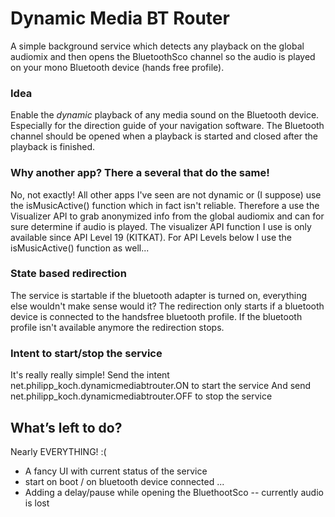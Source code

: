# Dynamic Media BT Router
A simple background service which detects any playback on the global audiomix and then opens the BluetoothSco channel so the audio is played on your mono Bluetooth device (hands free profile).

### Idea
Enable the _dynamic_ playback of any media sound on the Bluetooth device. Especially for the direction guide of your navigation software.
The Bluetooth channel should be opened when a playback is started and closed after the playback is finished.

### Why another app? There a several that do the same!
No, not exactly! All other apps I've seen are not dynamic or (I suppose) use the isMusicActive() function which in fact isn't reliable.
Therefore a use the Visualizer API to grab anonymized info from the global audiomix and can for sure determine if audio is played.
The visualizer API function I use is only available since API Level 19 (KITKAT). For API Levels below I use the isMusicActive() function as well...

### State based redirection
The service is startable if the bluetooth adapter is turned on, everything else wouldn't make sense would it?
The redirection only starts if a bluetooth device is connected to the handsfree bluetooth profile. If the bluetooth profile isn't available anymore the redirection stops.

### Intent to start/stop the service
It's really really simple!
Send the intent net.philipp_koch.dynamicmediabtrouter.ON to start the service
And send net.philipp_koch.dynamicmediabtrouter.OFF to stop the service

## What’s left to do?
Nearly EVERYTHING! :(
- A fancy UI with current status of the service
- start on boot / on bluetooth device connected ...
- Adding a delay/pause while opening the BluethootSco -- currently audio is lost
